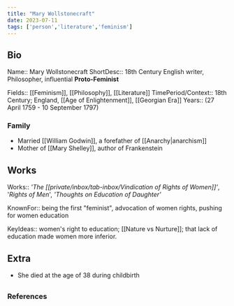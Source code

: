 ```yaml
---
title: "Mary Wollstonecraft"
date: 2023-07-11
tags: ['person','literature','feminism']
---
```


## Bio
Name:: Mary Wollstonecraft
ShortDesc:: 18th Century English writer, Philosopher, influential **Proto-Feminist** 


Fields:: [[Feminism]], [[Philosophy]], [[Literature]]
TimePeriod/Context:: 18th Century; England,  [[Age of Enlightenment]], [[Georgian Era]]
Years:: (27 April 1759 - 10 September 1797)
 

### Family 
- Married [[William Godwin]], a forefather of [[Anarchy|anarchism]]
- Mother of [[Mary Shelley]], author of Frankenstein

## Works 
Works:: *'The [[private/inbox/tab-inbox/Vindication of Rights of Women]]'*,  '*Rights of Men*', *'Thoughts on Education of Daughter'*

KnownFor:: being the first "feminist", advocation of women rights, pushing for women education

KeyIdeas:: women's right to education; [[Nature vs Nurture]]; that lack of education made women more inferior. 

## Extra
- She died at the age of 38 during childbirth
 

##
### References
